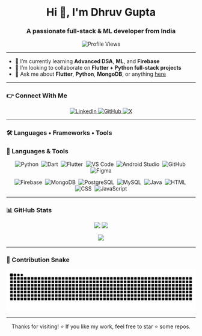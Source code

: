 <h1 align="center">Hi 👋, I'm Dhruv Gupta</h1>
<h3 align="center">A passionate full-stack & ML developer from India</h3>

<p align="center">
  <img src="https://komarev.com/ghpvc/?username=Dhruv-DG&label=Profile%20views&color=0e75b6&style=flat" alt="Profile Views" />
</p>

---

- 🌱 I’m currently learning **Advanced DSA**, **ML**, and **Firebase**
- 🤝 I’m looking to collaborate on **Flutter + Python full-stack projects**
- 💬 Ask me about **Flutter**, **Python**, **MongoDB**, or anything [here](https://github.com/Dhruv-DG)

---

### 👉 Connect With Me

<p align="center">
  <a href="https://www.linkedin.com/in/dhruv-gupta-047092269" target="_blank">
    <img src="https://cdn.jsdelivr.net/gh/devicons/devicon/icons/linkedin/linkedin-original.svg" alt="LinkedIn" width="40" height="40"/>
  </a>
  <a href="https://github.com/Dhruv-DG" target="_blank">
    <img src="https://cdn.jsdelivr.net/gh/devicons/devicon/icons/github/github-original.svg" alt="GitHub" width="40" height="40"/>
  </a>
  <a href="https://x.com/DhruvGupta73024" target="_blank">
    <img src="https://upload.wikimedia.org/wikipedia/commons/9/95/X_logo_2023.svg" alt="X" width="40" height="40"/>
  </a>
</p>

---

### 🛠 Languages • Frameworks • Tools

### 🚀 Languages & Tools

<p align="center">
  <!-- Line 1 -->
  <img src="https://cdn.jsdelivr.net/gh/devicons/devicon/icons/python/python-original.svg" title="Python" alt="Python" width="40" height="40"/>&nbsp;
  <img src="https://cdn.jsdelivr.net/gh/devicons/devicon/icons/dart/dart-original.svg" title="Dart" alt="Dart" width="40" height="40"/>&nbsp;
  <img src="https://cdn.jsdelivr.net/gh/devicons/devicon/icons/flutter/flutter-original.svg" title="Flutter" alt="Flutter" width="40" height="40"/>&nbsp;
  <img src="https://cdn.jsdelivr.net/gh/devicons/devicon/icons/vscode/vscode-original.svg" title="VS Code" alt="VS Code" width="40" height="40"/>&nbsp;
  <img src="https://cdn.jsdelivr.net/gh/devicons/devicon/icons/androidstudio/androidstudio-original.svg" title="Android Studio" alt="Android Studio" width="40" height="40"/>&nbsp;
  <img src="https://cdn.jsdelivr.net/gh/devicons/devicon/icons/github/github-original.svg" title="GitHub" alt="GitHub" width="40" height="40"/>&nbsp;
  <img src="https://cdn.jsdelivr.net/gh/devicons/devicon/icons/figma/figma-original.svg" title="Figma" alt="Figma" width="40" height="40"/>
</p>

<p align="center">
  <!-- Line 2 -->
  <img src="https://www.vectorlogo.zone/logos/firebase/firebase-icon.svg" title="Firebase" alt="Firebase" width="40" height="40"/>&nbsp;
  <img src="https://cdn.jsdelivr.net/gh/devicons/devicon/icons/mongodb/mongodb-original.svg" title="MongoDB" alt="MongoDB" width="40" height="40"/>&nbsp;
  <img src="https://cdn.jsdelivr.net/gh/devicons/devicon/icons/postgresql/postgresql-original.svg" title="PostgreSQL" alt="PostgreSQL" width="40" height="40"/>&nbsp;
  <img src="https://cdn.jsdelivr.net/gh/devicons/devicon/icons/mysql/mysql-original.svg" title="MySQL" alt="MySQL" width="40" height="40"/>&nbsp;
  <img src="https://cdn.jsdelivr.net/gh/devicons/devicon/icons/java/java-original.svg" title="Java" alt="Java" width="40" height="40"/>&nbsp;
  <img src="https://cdn.jsdelivr.net/gh/devicons/devicon/icons/html5/html5-original.svg" title="HTML5" alt="HTML" width="40" height="40"/>&nbsp;
  <img src="https://cdn.jsdelivr.net/gh/devicons/devicon/icons/css3/css3-original.svg" title="CSS3" alt="CSS" width="40" height="40"/>&nbsp;
  <img src="https://cdn.jsdelivr.net/gh/devicons/devicon/icons/javascript/javascript-original.svg" title="JavaScript" alt="JavaScript" width="40" height="40"/>
</p>


---

### 📊 GitHub Stats

<p align="center">
  <img src="https://github-readme-stats.vercel.app/api?username=Dhruv-DG&show_icons=true&theme=tokyonight" width="48%" />
  <img src="https://github-readme-streak-stats.herokuapp.com/?user=Dhruv-DG&theme=tokyonight" width="48%" />
</p>

<p align="center">
  <img src="https://github-readme-stats.vercel.app/api/top-langs/?username=Dhruv-DG&layout=compact&theme=tokyonight" />
</p>

---

### 🐍 Contribution Snake

<p align="center">
  <img src="https://github.com/Dhruv-DG/snk/blob/output/github-contribution-grid-snake.svg" alt="Snake animation" />
</p>

---

<p align="center">Thanks for visiting! ⭐️ If you like my work, feel free to star ⭐️ some repos.</p>
